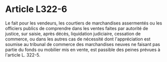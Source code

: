 # Article L322-6

Le fait pour les vendeurs, les courtiers de marchandises assermentés ou les officiers publics de comprendre dans les ventes faites par autorité de justice, sur saisie, après décès, liquidation judiciaire, cessation de commerce, ou dans les autres cas de nécessité dont l'appréciation est soumise au tribunal de commerce des marchandises neuves ne faisant pas partie du fonds ou mobilier mis en vente, est passible des peines prévues à l'article L. 322-5.
